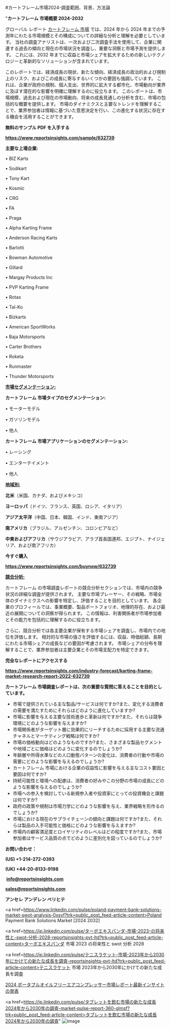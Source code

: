 #カートフレーム市場2024-調査範囲、背景、方法論

"<strong>カートフレーム 市場概要 2024-2032</strong>

グローバル レポート <a href=https://www.reportsinsights.com/sample/632739>カートフレーム 市場</a> では、2024 年から 2024 年までの予測年にわたる市場規模とその構成についての詳細な分析と理解を必要としています。 当社の調査アナリストは、一次および二次調査手法を使用して、企業に関連する過去の傾向と現在の市場状況を調査し、重要な洞察と市場予測を提供します。 これには、2032 年までに収益と市場シェアを拡大​​するための新しいテクノロジーと革新的なソリューションが含まれています。

このレポートでは、経済成長の現状、新たな傾向、経済成長の政治的および規制上のリスク、およびこの成長に寄与するいくつかの要因も強調しています。 これは、企業が政府の規制、個人支出、世界的に拡大する都市化、市場動向が業界に及ぼす潜在的な影響を明確に理解するのに役立ちます。 このレポートは、市場規模、過去および現在の市場動向、将来の成長見通しの分析を含む、市場の包括的な概要を提供します。 市場のダイナミクスと主要なトレンドを理解することで、業界参加者は情報に基づいた意思決定を行い、この進化する状況に存在する機会を活用することができます。

<strong><b>無料のサンプル PDF を入手する</b></strong>

<a href=https://www.reportsinsights.com/sample/632739><strong><u>https://www.reportsinsights.com/sample/632739</u></strong></a>

<strong>主要な上場企業:</strong>

• BIZ Karts

• Sodikart

• Tony Kart

• Kosmic

• CRG

• FA

• Praga

• Alpha Karting Frame

• Anderson Racing Karts

• Barlotti

• Bowman Automotive

• Gillard

• Margay Products Inc

• PVP Karting Frame

• Rotax

• Tal-Ko

• Bizkarts

• American SportWorks

• Baja Motorsports

• Carter Brothers

• Roketa

• Runmaster

• Thunder Motorsports

<strong><u>市場セグメンテーション</u></strong><strong><u>:</u></strong>

<strong>カートフレーム 市場タイプのセグメンテーション:</strong>

• モーターモデル

• ガソリンモデル

• 他人

<strong>カートフレーム 市場アプリケーションのセグメンテーション:</strong>

• レーシング

• エンターテイメント

• 他人

<strong><u>地域別</u></strong><strong><u>:</u></strong>

<strong>北米</strong>（米国、カナダ、およびメキシコ）

<strong>ヨーロッパ</strong>（ドイツ、フランス、英国、ロシア、イタリア）

<strong>アジア太平洋</strong>（中国、日本、韓国、インド、東南アジア）

<strong>南アメリカ</strong>（ブラジル、アルゼンチン、コロンビアなど）

<strong>中東およびアフリカ</strong>（サウジアラビア、アラブ首長国連邦、エジプト、ナイジェリア、および南アフリカ）

<strong>今すぐ購入</strong>

<a href=https://www.reportsinsights.com/buynow/632739><strong><u>https://www.reportsinsights.com/buynow/632739</u></strong></a>

<strong><u>競合分析:</u></strong>

カートフレーム の市場調査レポートの競合分析セクションでは、市場内の競争状況の詳細な調査が提供されます。 主要な市場プレーヤー、その戦略、市場全体のダイナミクスへの影響を特定し、評価することを目的としています。 各企業のプロフィールでは、事業概要、製品ポートフォリオ、地理的存在、および最近の展開についての洞察が得られます。 この情報は、利害関係者が市場参加者とその能力を包括的に理解するのに役立ちます。

さらに、競合分析では各主要企業が保有する市場シェアを調査し、市場内での地位を評価します。 相対的な市場の強さを評価するには、収益、時価総額、長期にわたる市場シェアの成長などの要因が考慮されます。 市場シェアの分布を理解することで、業界参加者は主要企業とその市場支配力を特定できます。

<strong>完全なレポートにアクセスする</strong>

<a href=https://www.reportsinsights.com/industry-forecast/karting-frame-market-research-report-2022-632739><strong><u><b>https://www.reportsinsights.com/industry-forecast/karting-frame-market-research-report-2022-632739</b></u></strong></a>

<strong><b>カートフレーム 市場調査レポートは、次の重要な質問に答えることを目的としています。</b></strong>
<ul>
  <li>市場で提供されている主な製品/サービスは何ですか?また、変化する消費者の需要を満たすためにそれらはどのように進化していますか?</li>
  <li>市場に影響を与える主要な技術進歩と革新は何ですか?また、それらは競争環境にどのような影響を与えますか?</li>
  <li>市場関係者がターゲット層に効果的にリーチするために採用する主要な流通チャネルとマーケティング戦略は何ですか?</li>
  <li>市場の価格動向はどのようなものですか?また、さまざまな製品セグメントや地域ごとに価格はどのように変化するのでしょうか?</li>
  <li>年齢層や所得水準などの人口動態パターンの変化は、消費者の行動や市場の需要にどのような影響を与えるのでしょうか?</li>
  <li>カートフレーム 市場における企業の収益性に影響を与える主なコスト要因と要因は何ですか?</li>
  <li>持続可能性と環境への配慮は、消費者の好みやこの分野の市場の成長にどのような影響を与えるのでしょうか?</li>
  <li>市場への参入を検討している新規参入者や投資家にとっての投資機会と課題は何ですか?</li>
  <li>政府の政策や規制は市場力学にどのような影響を与え、業界戦略を形作るのでしょうか?</li>
  <li>市場における現在のサプライチェーンの傾向と課題は何ですか?また、それらは製品の入手可能性と価格にどのような影響を与えますか?</li>
  <li>市場内の顧客満足度とロイヤリティのレベルはどの程度ですか?また、市場参加者はサービス品質の点でどのように差別化を図っているのでしょうか?</li>
</ul>
<strong>お問い合わせ：</strong>

<strong>(US) +1-214-272-0393</strong>

<strong>(UK) +44-20-8133-9198</strong>

<strong> </strong><a href=info@reportsinsights.com><strong><u>info@reportsinsights.com</u></strong></a>

<a href=sales@reportsinsights.com><strong><u>sales@reportsinsights.com</u></strong></a>

<strong>アンセレ アンデレン ベリヒテ</strong>

<a href=https://www.linkedin.com/pulse/poland-payment-bank-solutions-market-swot-analysis-0xsvf?trk=public_post_feed-article-content>Poland Payment Bank Solutions Market [2024 2032]</a>

<a href=https://jp.linkedin.com/pulse/ターボエキスパンダ-市場-2023-の将来性と-swot-分析-2028-reportsinsights-pvt-ltd?trk=public_post_feed-article-content>ターボエキスパンダ 市場 2023 の将来性と swot 分析 2028</a>

<a href=https://jp.linkedin.com/pulse/テニスラケット-市場-2023年から2030年にかけての新たな成長を調査-reportsinsights-pvt-ltd?trk=public_post_feed-article-content>テニスラケット 市場 2023年から2030年にかけての新たな成長を調査</a>

<a href=https://www.linkedin.com/pulse/2024-ポータブルオイルフリーエアコンプレッサー市場レポート最新インサイトの発表-healthscope-news-245-grldf/>2024 ポータブルオイルフリーエアコンプレッサー市場レポート最新インサイトの発表</a>

<a href=https://jp.linkedin.com/pulse/タブレットを飲む市場の新たな成長2024年から2030年の調査-market-pulse-report-360-glmsf?trk=public_post_feed-article-content>タブレットを飲む市場の新たな成長2024年から2030年の調査</a>"
![image](https://github.com/aanak123/RIMarketer1/assets/158471119/f9f70779-a241-4424-a240-f55fdf04a749)
